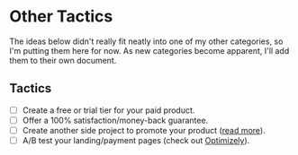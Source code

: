# Other Tactics

The ideas below didn't really fit neatly into one of my other categories, so I'm putting them here for now. As new categories become apparent, I'll add them to their own document.

## Tactics

- [ ] Create a free or trial tier for your paid product.
- [ ] Offer a 100% satisfaction/money-back guarantee.
- [ ] Create another side project to promote your product ([read more](https://medium.com/swlh/side-product-marketing-is-the-new-king-a75c4ed0c0c5)).
- [ ] A/B test your landing/payment pages (check out [Optimizely](https://www.optimizely.com/)).
